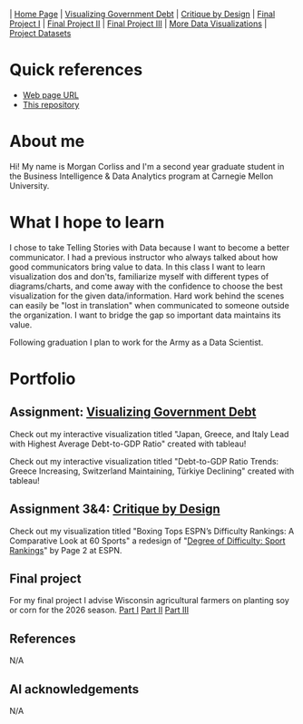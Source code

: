 | [Home Page](https://mcorliss7239.github.io/corliss-dataviz-portfolio/) | [Visualizing Government Debt](visualizing-government-debt) | [Critique by Design](critique-by-design) | [Final Project I](final-project-part-one) | [Final Project II](final-project-part-two) | [Final Project III](final-project-part-three) | [More Data Visualizations](More-Data-Visualizations) | [Project Datasets](Project-Data-Sets)

# Quick references

- [Web page URL](https://mcorliss7239.github.io/corliss-dataviz-portfolio/)
- [This repository](https://github.com/mcorliss7239/corliss-dataviz-portfolio)

# About me
Hi! My name is Morgan Corliss and I'm a second year graduate student in the Business Intelligence & Data Analytics program at Carnegie Mellon University.

# What I hope to learn
I chose to take Telling Stories with Data because I want to become a better communicator. I had a previous instructor who always talked about how good communicators bring value to data. In this class I want to learn visualization dos and don'ts, familiarize myself with different types of diagrams/charts, and come away with the confidence to choose the best visualization for the given data/information. Hard work behind the scenes can easily be "lost in translation" when communicated to someone outside the organization. I want to bridge the gap so important data maintains its value. 

Following graduation I plan to work for the Army as a Data Scientist. 

# Portfolio

## Assignment: [Visualizing Government Debt](visualizing-government-debt)
Check out my interactive visualization titled "Japan, Greece, and Italy Lead with Highest Average Debt-to-GDP Ratio" created with tableau!

Check out my interactive visualization titled "Debt-to-GDP Ratio Trends: Greece Increasing, Switzerland Maintaining, Türkiye Declining" created with tableau!

## Assignment 3&4: [Critique by Design](critique-by-design)
Check out my visualization titled "Boxing Tops ESPN’s Difficulty Rankings: A Comparative Look at 60 Sports" a redesign of "[Degree of Difficulty: Sport Rankings](https://www.espn.com/espn/page2/sportSkills)" by Page 2 at ESPN.

## Final project
For my final project I advise Wisconsin agricultural farmers on planting soy or corn for the 2026 season. 
[Part I](final-project-part-one)
[Part II](final-project-part-two)
[Part III](final-project-part-three)

## References
N/A

## AI acknowledgements
N/A


